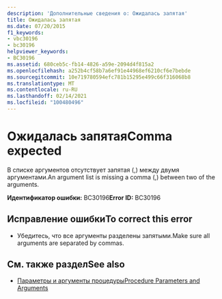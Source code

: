 ```yaml
---
description: 'Дополнительные сведения о: Ожидалась запятая'
title: Ожидалась запятая
ms.date: 07/20/2015
f1_keywords:
- vbc30196
- bc30196
helpviewer_keywords:
- BC30196
ms.assetid: 680ceb5c-fb14-4826-a59e-2094d4f815a2
ms.openlocfilehash: a252b4cf58b7a6ef91e44968ef6210cf6e7bebde
ms.sourcegitcommit: 10e719780594efc781b15295e499c66f316068b8
ms.translationtype: MT
ms.contentlocale: ru-RU
ms.lasthandoff: 02/14/2021
ms.locfileid: "100480496"
---
```

# <a name="comma-expected"></a><span data-ttu-id="3a1cc-103">Ожидалась запятая</span><span class="sxs-lookup"><span data-stu-id="3a1cc-103">Comma expected</span></span>

<span data-ttu-id="3a1cc-104">В списке аргументов отсутствует запятая (,) между двумя аргументами.</span><span class="sxs-lookup"><span data-stu-id="3a1cc-104">An argument list is missing a comma (,) between two of the arguments.</span></span>  
  
 <span data-ttu-id="3a1cc-105">**Идентификатор ошибки:** BC30196</span><span class="sxs-lookup"><span data-stu-id="3a1cc-105">**Error ID:** BC30196</span></span>  
  
## <a name="to-correct-this-error"></a><span data-ttu-id="3a1cc-106">Исправление ошибки</span><span class="sxs-lookup"><span data-stu-id="3a1cc-106">To correct this error</span></span>  
  
- <span data-ttu-id="3a1cc-107">Убедитесь, что все аргументы разделены запятыми.</span><span class="sxs-lookup"><span data-stu-id="3a1cc-107">Make sure all arguments are separated by commas.</span></span>  
  
## <a name="see-also"></a><span data-ttu-id="3a1cc-108">См. также раздел</span><span class="sxs-lookup"><span data-stu-id="3a1cc-108">See also</span></span>

- [<span data-ttu-id="3a1cc-109">Параметры и аргументы процедуры</span><span class="sxs-lookup"><span data-stu-id="3a1cc-109">Procedure Parameters and Arguments</span></span>](../programming-guide/language-features/procedures/procedure-parameters-and-arguments.md)
